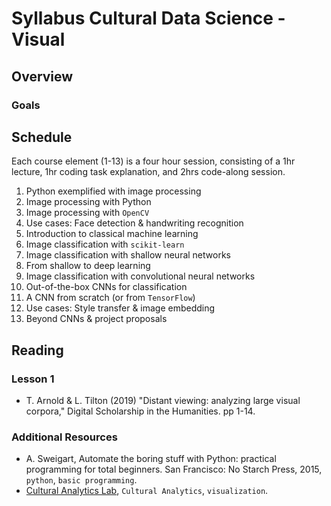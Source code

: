 # Syllabus Cultural Data Science - Visual #

## Overview ##


### Goals ###

## Schedule ##
Each course element (1-13) is a four hour session, consisting of a 1hr lecture, 1hr coding task explanation, and 2hrs code-along session. 

1. Python exemplified with image processing
2. Image processing with Python
3. Image processing with `OpenCV`
4. Use cases: Face detection & handwriting recognition
5. Introduction to classical machine learning
6. Image classification with `scikit-learn`
7. Image classification with shallow neural networks
8. From shallow to deep learning
9. Image classification with convolutional neural networks
10. Out-of-the-box CNNs for classification
11. A CNN from scratch (or from `TensorFlow`)
12. Use cases: Style transfer & image embedding
13. Beyond CNNs & project proposals

## Reading ##
### Lesson 1 ###
- T. Arnold & L. Tilton (2019) "Distant viewing: analyzing large visual corpora," Digital Scholarship in the Humanities. pp 1-14.





### Additional Resources ###
- A. Sweigart, Automate the boring stuff with Python: practical programming for total beginners. San Francisco: No Starch Press, 2015, `python`, `basic programming`.
- [Cultural Analytics Lab](http://lab.culturalanalytics.info/), `Cultural Analytics`, `visualization`.
